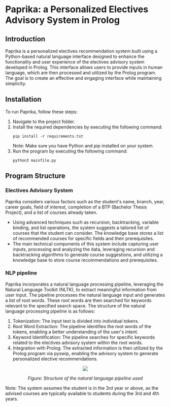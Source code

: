 # Paprika: a Personalized Electives Advisory System in Prolog

## Introduction
Paprika is a personalized electives recommendation system built using a Python-based natural language interface designed to enhance the functionality and user experience of the electives advisory system developed in Prolog. This interface allows users to provide inputs in human language, which are then processed and utilized by the Prolog program. The goal is to create an effective and engaging interface while maintaining simplicity.

## Installation
To run Paprika, follow these steps:
1. Navigate to the project folder.
2. Install the required dependencies by executing the following command:
   ```
   pip install -r requirements.txt
   ```
   Note: Make sure you have Python and pip installed on your system.
3. Run the program by executing the following command:
   ```
   python3 mainfile.py
   ```

## Program Structure

### Electives Advisory System
Paprika considers various factors such as the student's name, branch, year, career goals, field of interest, completion of a BTP (Bachelor Thesis Project), and a list of courses already taken.
- Using advanced techniques such as recursion, backtracking, variable binding, and list operations, the system suggests a tailored list of courses that the student can consider. The knowledge base stores a list of recommended courses for specific fields and their prerequisites.
- The main technical components of this system include capturing user inputs, processing and analyzing the data, leveraging recursion and backtracking algorithms to generate course suggestions, and utilizing a knowledge base to store course recommendations and prerequisites.

### NLP pipeline
Paprika incorporates a natural language processing pipeline, leveraging the Natural Language Toolkit (NLTK), to extract meaningful information from user input. The pipeline processes the natural language input and generates a list of root words. These root words are then searched for keywords relevant to the specified search space. The structure of the natural language processing pipeline is as follows:

1. Tokenization: The input text is divided into individual tokens.
2. Root Word Extraction: The pipeline identifies the root words of the tokens, enabling a better understanding of the user's intent.
3. Keyword Identification: The pipeline searches for specific keywords related to the electives advisory system within the root words.
4. Integration with Prolog: The extracted information is then utilized by the Prolog program via pyswip, enabling the advisory system to generate personalized elective recommendations.

<div align="center">
	<img src="https://i.imgur.com/x8TKRaS.png">
    <p><i>Figure: Structure of the natural language pipeline used</i></p>
</div>

Note: The system assumes the student is in the 3rd year or above, as the advised courses are typically available to students during the 3rd and 4th years.


